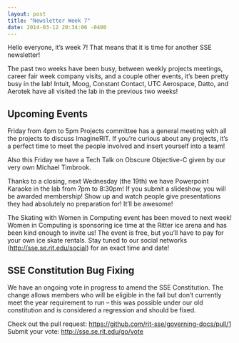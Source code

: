 ```yaml
---
layout: post
title: "Newsletter Week 7"
date: 2014-03-12 20:34:06 -0400
---
```


Hello everyone, it’s week 7! That means that it is time for another SSE newsletter!

The past two weeks have been busy, between weekly projects meetings, career fair week company visits, and a couple other events, it’s been pretty busy in the lab! Intuit, Moog, Constant Contact, UTC Aerospace, Datto, and Aerotek have all visited the lab in the previous two weeks!

## Upcoming Events
Friday from 4pm to 5pm Projects committee has a general meeting with all the projects to discuss ImagineRIT. If you’re curious about any projects, it’s a perfect time to meet the people involved and insert yourself into a team!

Also this Friday we have a Tech Talk on Obscure Objective-C given by our very own Michael Timbrook.

Thanks to a closing, next Wednesday (the 19th) we have Powerpoint Karaoke in the lab from 7pm to 8:30pm! If you submit a slideshow, you will be awarded membership! Show up and watch people give presentations they had absolutely no preparation for! It’ll be awesome!

The Skating with Women in Computing event has been moved to next week! Women in Computing is sponsoring ice time at the Ritter ice arena and has been kind enough to invite us! The event is free, but you’ll have to pay for your own ice skate rentals. Stay tuned to our social networks (http://sse.se.rit.edu/social) for an exact time and date!

## SSE Constitution Bug Fixing
We have an ongoing vote in progress to amend the SSE Constitution. The change allows members who will be eligible in the fall but don’t currently meet the year requirement to run – this was possible under our old constitution and is considered a regression and should be fixed.

Check out the pull request: https://github.com/rit-sse/governing-docs/pull/1
Submit your vote: http://sse.se.rit.edu/go/vote